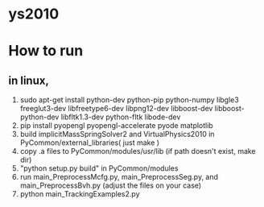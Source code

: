 # ys2010

How to run
==================


in linux,
-------------------

1. sudo apt-get install python-dev python-pip python-numpy libgle3 freeglut3-dev libfreetype6-dev libpng12-dev libboost-dev libboost-python-dev libfltk1.3-dev python-fltk libode-dev 
4. pip install pyopengl pyopengl-accelerate pyode matplotlib
5. build implicitMassSpringSolver2 and VirtualPhysics2010 in PyCommon/external_libraries( just make )
6. copy .a files to PyCommon/modules/usr/lib (if path doesn't exist, make dir)
7. "python setup.py build"  in PyCommon/modules
8. run main_PreprocessMcfg.py, main_PreprocessSeg.py, and main_PreprocessBvh.py (adjust the files on your case)
9. python main_TrackingExamples2.py
